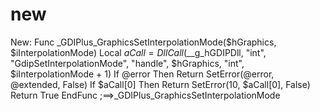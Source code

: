 # new
New:  Func _GDIPlus_GraphicsSetInterpolationMode($hGraphics, $iInterpolationMode)     Local $aCall = DllCall($__g_hGDIPDll, "int", "GdipSetInterpolationMode", "handle", $hGraphics, "int", $iInterpolationMode + 1)     If @error Then Return SetError(@error, @extended, False)     If $aCall[0] Then Return SetError(10, $aCall[0], False)      Return True EndFunc   ;==>_GDIPlus_GraphicsSetInterpolationMode
